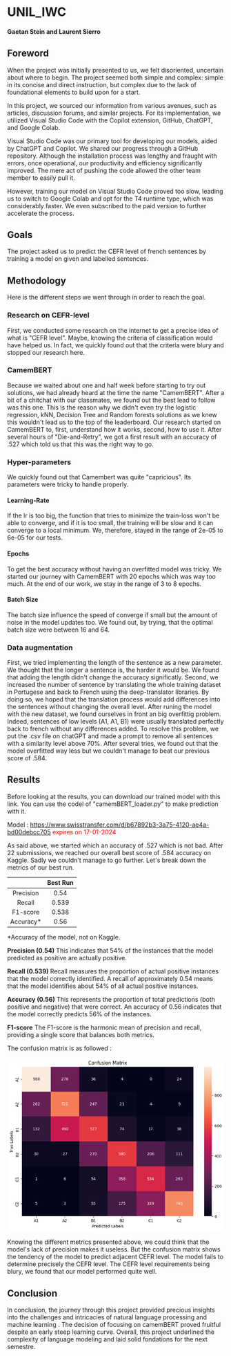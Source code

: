 # UNIL_IWC
#### Gaetan Stein and Laurent Sierro
## Foreword

When the project was initially presented to us, we felt disoriented, uncertain about where to begin. The project seemed both simple and complex: simple in its concise and direct instruction, but complex due to the lack of foundational elements to build upon for a start.

In this project, we sourced our information from various avenues, such as articles, discussion forums, and similar projects. For its implementation, we utilized Visual Studio Code with the Copilot extension, GitHub, ChatGPT, and Google Colab.

Visual Studio Code was our primary tool for developing our models, aided by ChatGPT and Copilot. We shared our progress through a GitHub repository. Although the installation process was lengthy and fraught with errors, once operational, our productivity and efficiency significantly improved. The mere act of pushing the code allowed the other team member to easily pull it.

However, training our model on Visual Studio Code proved too slow, leading us to switch to Google Colab and opt for the T4 runtime type, which was considerably faster. We even subscribed to the paid version to further accelerate the process.

## Goals

The project asked us to predict the CEFR level of french sentences by training a model on given and labelled sentences. 

## Methodology
Here is the different steps we went through in order to reach the goal.

### Research on CEFR-level

First, we conducted some research on the internet to get a precise idea of what is "CEFR level". Maybe, knowing the criteria of classification would have helped us. In fact, we quickly found out that the criteria were blury and stopped our research here.

### CamemBERT

Because we waited about one and half week before starting to try out solutions, we had already heard at the time the name "CamemBERT". After a bit of a chitchat with our classmates, we found out the best lead to follow was this one. This is the reason why we didn't even try the logistic regression, kNN, Decision Tree and Random forests solutions as we knew this wouldn't lead us to the top of the leaderboard.
Our research started on CamemBERT to, first, understand how it works, second, how to use it. After several hours of "Die-and-Retry", we got a first result with an accuracy of .527 which told us that this was the right way to go.

### Hyper-parameters

We quickly found out that Camembert was quite "capricious". Its parameters were tricky to handle properly. 

#### Learning-Rate

If the lr is too big, the function that tries to minimize the train-loss won't be able to converge, and if it is too small, the training will be slow and it can converge to a local minimum. We, therefore, stayed in the range of 2e-05 to 6e-05 for our tests.

#### Epochs

To get the best accuracy without having an overfitted model was tricky. We started our journey with CamemBERT with 20 epochs which was way too much. At the end of our work, we stay in the range of 3 to 8 epochs.

#### Batch Size

The batch size influence the speed of converge if small but the amount of noise in the model updates too. We found out, by trying, that the optimal batch size were between 16 and 64. 

### Data augmentation

First, we tried implementing the length of the sentence as a new parameter. We thought that the longer a sentence is, the harder it would be. We found that adding the length didn't change the accuracy significatly. 
Second, we increased the number of sentence by translating the whole training dataset in Portugese and back to French using the deep-translator libraries. By doing so, we hoped that the translation process would add differences into the sentences without changing the overall level. After runing the model with the new dataset, we found ourselves in front an big overfittig problem. Indeed, sentences of low levels (A1, A1, B1) were usually translated perfectly back to french without any differences added. To resolve this problem, we put the .csv file on chatGPT and made a prompt to remove all sentences with a similarity level above 70%. 
After several tries, we found out that the model overfitted way less but we couldn't manage to beat our previous score of .584.

## Results

Before looking at the results, you can download our trained model with this link. You can use the codel of "camemBERT_loader.py" to make prediction with it. 

Model : https://www.swisstransfer.com/d/b67892b3-3a75-4120-ae4a-bd00debcc705 
<span style="color:red">expires on 17-01-2024</span>

As said above, we started which an accuracy of .527 which is not bad. After 22 submissions, we reached our overall best score of .584 accuracy on Kaggle. Sadly we couldn't manage to go further. 
Let's break down the metrics of our best run. 

| | Best Run | 
|:---------:|:---------:|
| Precision | 0.54 |  
| Recall    | 0.539  | 
| F1-score | 0.538 | 
| Accuracy* | 0.56 | 

*Accuracy of the model, not on Kaggle.

**Precision (0.54)** This indicates that 54% of the instances that the model predicted as positive are actually positive. 

**Recall (0.539)** Recall measures the proportion of actual positive instances that the model correctly identified. A recall of approximately 0.54 means that the model identifies about 54% of all actual positive instances.

**Accuracy (0.56)** This represents the proportion of total predictions (both positive and negative) that were correct. An accuracy of 0.56 indicates that the model correctly predicts 56% of the instances.

**F1-score** The F1-score is the harmonic mean of precision and recall, providing a single score that balances both metrics.

The confusion matrix is as followed :

![Image 1](https://github.com/Aztol/UNIL---Kaggle-DS-ML-competition/blob/main/images/confusion_matrix.png)

Knowing the different metrics presented above, we could think that the model's lack of precision makes it useless. But the confusion matrix shows the tendency of the model to predict adjacent CEFR level. The model fails to determine precisely the CEFR level. The CEFR level requirements being blury, we found that our model performed quite well.

## Conclusion

In conclusion, the journey through this project provided precious insights into the challenges and intricacies of natural language processing and machine learning . The decision of focusing on camemBERT proved fruitful despite an early steep learning curve. Overall, this project underlined the complexity of language modeling and laid solid fondations for the next semestre.